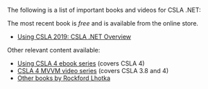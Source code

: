 The following is a list of important books and videos for CSLA .NET:

The most recent book is _free_ and is available from the online store.
* [Using CSLA 2019: CSLA .NET Overview](https://store.lhotka.net/using-csla-2019-csla-net-overview)

Other relevant content available:
* [Using CSLA 4 ebook series](http://store.lhotka.net/using-csla-4-all-books) (covers CSLA 4)
* [CSLA 4 MVVM video series](http://store.lhotka.net/csla-4-mvvm-video-series) (covers CSLA 3.8 and 4)
* [Other books by Rockford Lhotka](http://www.lhotka.net/Article.aspx?area=4&id=a79647a6-2557-4af2-b67e-cc18762acb40)
